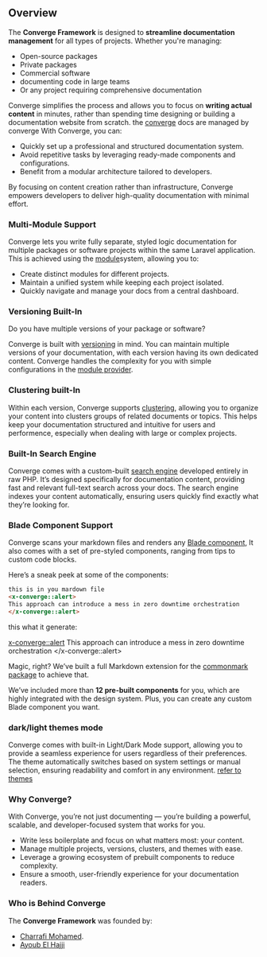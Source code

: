 ## Overview

The **Converge Framework** is designed to **streamline documentation management** for all types of projects. Whether you're managing:

- Open-source packages
- Private packages
- Commercial software
- documenting code in large teams
- Or any project requiring comprehensive documentation

Converge simplifies the process and allows you to focus on **writing actual content** in minutes, rather than spending time designing or building a documentation website from scratch.
the [converge](https://convergephp.com) docs are managed by converge
With Converge, you can:

- Quickly set up a professional and structured documentation system.
- Avoid repetitive tasks by leveraging ready-made components and configurations.
- Benefit from a modular architecture tailored to developers.

By focusing on content creation rather than infrastructure, Converge empowers developers to deliver high-quality documentation with minimal effort.

### Multi-Module Support

Converge lets you write fully separate, styled logic documentation for multiple packages or software projects within the same Laravel application. This is achieved using the [module](/docs/modules/module-provider)system, allowing you to:

- Create distinct modules for different projects.
- Maintain a unified system while keeping each project isolated.
- Quickly navigate and manage your docs from a central dashboard.

### Versioning Built-In

Do you have multiple versions of your package or software?

Converge is built with [versioning](./modules/versions) in mind. You can maintain multiple versions of your documentation, with each version having its own dedicated content. Converge handles the complexity for you with simple configurations in the [module provider](/docs/modules/module-provider).

### Clustering built-In

Within each version, Converge supports [clustering](./modules/clusters), allowing you to organize your content into clusters groups of related documents or topics. This helps keep your documentation structured and intuitive for users and performence, especially when dealing with large or complex projects.

### Built-In Search Engine 

Converge comes with a custom-built [search engine](./search-engine) developed entirely in raw PHP. It’s designed specifically for documentation content, providing fast and relevant full-text search across your docs. The search engine indexes your content automatically,  ensuring users quickly find exactly what they’re looking for.

### Blade Component Support

Converge scans your markdown files and renders any  [Blade component](/docs/components/getting-started/installation), It also comes with a set of pre-styled components, ranging from tips to custom code blocks.

Here’s a sneak peek at some of the components:

```html
this is in you mardown file
<x-converge::alert>
This approach can introduce a mess in zero downtime orchestration
</x-converge::alert>
```

this what it generate:

<x-converge::alert>
This approach can introduce a mess in zero downtime orchestration
</x-converge::alert>

Magic, right? We’ve built a full Markdown extension for the [commonmark package](https://commonmark.thephpleague.com/) to achieve that.

We’ve included more than **12 pre-built components** for you, which are highly integrated with the design system. Plus, you can create any custom Blade component you want.

### dark/light themes mode

Converge comes with built-in Light/Dark Mode support, allowing you to provide a seamless experience for users regardless of their preferences. The theme automatically switches based on system settings or manual selection, ensuring readability and comfort in any environment. [refer to themes ](./customization/themes)


### Why Converge?

With Converge, you’re not just documenting — you’re building a powerful, scalable, and developer-focused system that works for you.

- Write less boilerplate and focus on what matters most: your content.
- Manage multiple projects, versions, clusters, and themes with ease.
- Leverage a growing ecosystem of prebuilt components to reduce complexity.
- Ensure a smooth, user-friendly experience for your documentation readers.

### Who is Behind Converge

The **Converge Framework** was founded by:
- [Charrafi Mohamed](https://github.com/CharrafiMed).
- [Ayoub El Hajji](https://github.com/Ayoubhj866)
